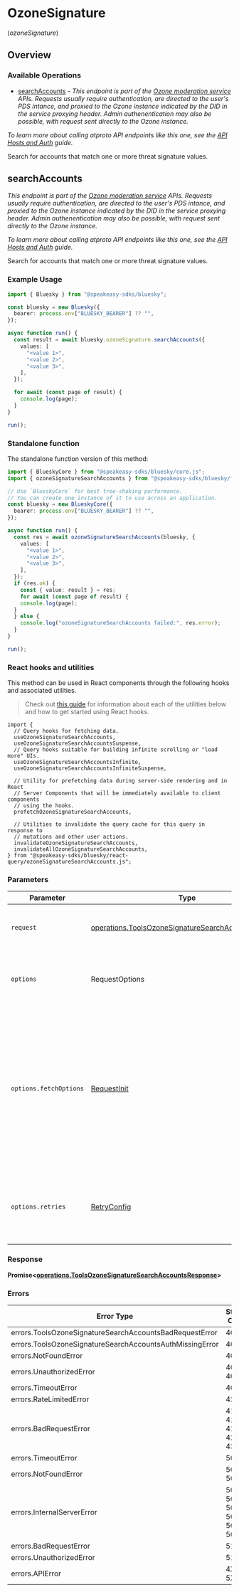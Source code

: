 # OzoneSignature
(*ozoneSignature*)

## Overview

### Available Operations

* [searchAccounts](#searchaccounts) - *This endpoint is part of the [Ozone moderation service](https://ozone.tools/) APIs. Requests usually require authentication, are directed to the user's PDS intance, and proxied to the Ozone instance indicated by the DID in the service proxying header. Admin authenentication may also be possible, with request sent directly to the Ozone instance.*

*To learn more about calling atproto API endpoints like this one, see the [API Hosts and Auth](/docs/advanced-guides/api-directory) guide.*

Search for accounts that match one or more threat signature values.

## searchAccounts

*This endpoint is part of the [Ozone moderation service](https://ozone.tools/) APIs. Requests usually require authentication, are directed to the user's PDS intance, and proxied to the Ozone instance indicated by the DID in the service proxying header. Admin authenentication may also be possible, with request sent directly to the Ozone instance.*

*To learn more about calling atproto API endpoints like this one, see the [API Hosts and Auth](/docs/advanced-guides/api-directory) guide.*

Search for accounts that match one or more threat signature values.

### Example Usage

```typescript
import { Bluesky } from "@speakeasy-sdks/bluesky";

const bluesky = new Bluesky({
  bearer: process.env["BLUESKY_BEARER"] ?? "",
});

async function run() {
  const result = await bluesky.ozoneSignature.searchAccounts({
    values: [
      "<value 1>",
      "<value 2>",
      "<value 3>",
    ],
  });

  for await (const page of result) {
    console.log(page);
  }
}

run();
```

### Standalone function

The standalone function version of this method:

```typescript
import { BlueskyCore } from "@speakeasy-sdks/bluesky/core.js";
import { ozoneSignatureSearchAccounts } from "@speakeasy-sdks/bluesky/funcs/ozoneSignatureSearchAccounts.js";

// Use `BlueskyCore` for best tree-shaking performance.
// You can create one instance of it to use across an application.
const bluesky = new BlueskyCore({
  bearer: process.env["BLUESKY_BEARER"] ?? "",
});

async function run() {
  const res = await ozoneSignatureSearchAccounts(bluesky, {
    values: [
      "<value 1>",
      "<value 2>",
      "<value 3>",
    ],
  });
  if (res.ok) {
    const { value: result } = res;
    for await (const page of result) {
    console.log(page);
  }
  } else {
    console.log("ozoneSignatureSearchAccounts failed:", res.error);
  }
}

run();
```

### React hooks and utilities

This method can be used in React components through the following hooks and
associated utilities.

> Check out [this guide][hook-guide] for information about each of the utilities
> below and how to get started using React hooks.

[hook-guide]: ../../../REACT_QUERY.md

```tsx
import {
  // Query hooks for fetching data.
  useOzoneSignatureSearchAccounts,
  useOzoneSignatureSearchAccountsSuspense,
  // Query hooks suitable for building infinite scrolling or "load more" UIs.
  useOzoneSignatureSearchAccountsInfinite,
  useOzoneSignatureSearchAccountsInfiniteSuspense,

  // Utility for prefetching data during server-side rendering and in React
  // Server Components that will be immediately available to client components
  // using the hooks.
  prefetchOzoneSignatureSearchAccounts,
  
  // Utilities to invalidate the query cache for this query in response to
  // mutations and other user actions.
  invalidateOzoneSignatureSearchAccounts,
  invalidateAllOzoneSignatureSearchAccounts,
} from "@speakeasy-sdks/bluesky/react-query/ozoneSignatureSearchAccounts.js";
```

### Parameters

| Parameter                                                                                                                                                                      | Type                                                                                                                                                                           | Required                                                                                                                                                                       | Description                                                                                                                                                                    |
| ------------------------------------------------------------------------------------------------------------------------------------------------------------------------------ | ------------------------------------------------------------------------------------------------------------------------------------------------------------------------------ | ------------------------------------------------------------------------------------------------------------------------------------------------------------------------------ | ------------------------------------------------------------------------------------------------------------------------------------------------------------------------------ |
| `request`                                                                                                                                                                      | [operations.ToolsOzoneSignatureSearchAccountsRequest](../../models/operations/toolsozonesignaturesearchaccountsrequest.md)                                                     | :heavy_check_mark:                                                                                                                                                             | The request object to use for the request.                                                                                                                                     |
| `options`                                                                                                                                                                      | RequestOptions                                                                                                                                                                 | :heavy_minus_sign:                                                                                                                                                             | Used to set various options for making HTTP requests.                                                                                                                          |
| `options.fetchOptions`                                                                                                                                                         | [RequestInit](https://developer.mozilla.org/en-US/docs/Web/API/Request/Request#options)                                                                                        | :heavy_minus_sign:                                                                                                                                                             | Options that are passed to the underlying HTTP request. This can be used to inject extra headers for examples. All `Request` options, except `method` and `body`, are allowed. |
| `options.retries`                                                                                                                                                              | [RetryConfig](../../lib/utils/retryconfig.md)                                                                                                                                  | :heavy_minus_sign:                                                                                                                                                             | Enables retrying HTTP requests under certain failure conditions.                                                                                                               |

### Response

**Promise\<[operations.ToolsOzoneSignatureSearchAccountsResponse](../../models/operations/toolsozonesignaturesearchaccountsresponse.md)\>**

### Errors

| Error Type                                               | Status Code                                              | Content Type                                             |
| -------------------------------------------------------- | -------------------------------------------------------- | -------------------------------------------------------- |
| errors.ToolsOzoneSignatureSearchAccountsBadRequestError  | 400                                                      | application/json                                         |
| errors.ToolsOzoneSignatureSearchAccountsAuthMissingError | 401                                                      | application/json                                         |
| errors.NotFoundError                                     | 404                                                      | application/json                                         |
| errors.UnauthorizedError                                 | 403, 407                                                 | application/json                                         |
| errors.TimeoutError                                      | 408                                                      | application/json                                         |
| errors.RateLimitedError                                  | 429                                                      | application/json                                         |
| errors.BadRequestError                                   | 413, 414, 415, 422, 431                                  | application/json                                         |
| errors.TimeoutError                                      | 504                                                      | application/json                                         |
| errors.NotFoundError                                     | 501, 505                                                 | application/json                                         |
| errors.InternalServerError                               | 500, 502, 503, 506, 507, 508                             | application/json                                         |
| errors.BadRequestError                                   | 510                                                      | application/json                                         |
| errors.UnauthorizedError                                 | 511                                                      | application/json                                         |
| errors.APIError                                          | 4XX, 5XX                                                 | \*/\*                                                    |